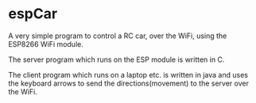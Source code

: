 # espCar

A very simple program to control a RC car, over the WiFi, using the ESP8266 WiFi module.

The server program which runs on the ESP module is written in C.

The client program which runs on a laptop etc. is written in java and uses
the keyboard arrows to send the directions(movement) to the server over the WiFi.

